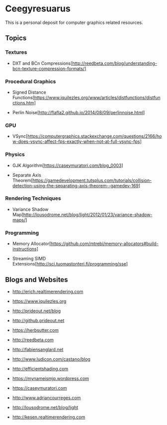 # Ceegyresuarus

This is a personal deposit for computer graphics related resources.

## Topics

### Textures

* DXT and BCn Compressions[http://reedbeta.com/blog/understanding-bcn-texture-compression-formats/]

### Procedural Graphics

* Signed Distance Functions[https://www.iquilezles.org/www/articles/distfunctions/distfunctions.htm]

* Perlin Noise[http://flafla2.github.io/2014/08/09/perlinnoise.html]

### GPU

* VSync[https://computergraphics.stackexchange.com/questions/2166/how-does-vsync-affect-fps-exactly-when-not-at-full-vsync-fps]

### Physics

* GJK Algorithm[https://caseymuratori.com/blog_0003]

* Separate Axis Theorem[https://gamedevelopment.tutsplus.com/tutorials/collision-detection-using-the-separating-axis-theorem--gamedev-169]

### Rendering Techniques

* Variance Shadow Map[http://lousodrome.net/blog/light/2012/01/23/variance-shadow-maps/]

### Programming

* Memory Allocator[https://github.com/mtrebi/memory-allocators#build-instructions]

* Streaming SIMD Extensions[http://sci.tuomastonteri.fi/programming/sse]

## Blogs and Websites

* http://erich.realtimerendering.com

* https://www.iquilezles.org

* http://prideout.net/blog

* http://github.prideout.net

* https://herbsutter.com

* http://reedbeta.com

* http://fabiensanglard.net

* http://www.ludicon.com/castano/blog

* http://efficientshading.com

* https://mynameismjp.wordpress.com

* https://caseymuratori.com

* http://www.adriancourreges.com

* http://lousodrome.net/blog/light

* http://kesen.realtimerendering.com
